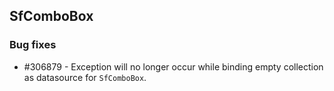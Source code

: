 ## SfComboBox

### Bug fixes

* \#306879 - Exception will no longer occur while binding empty collection as datasource for `SfComboBox`.
